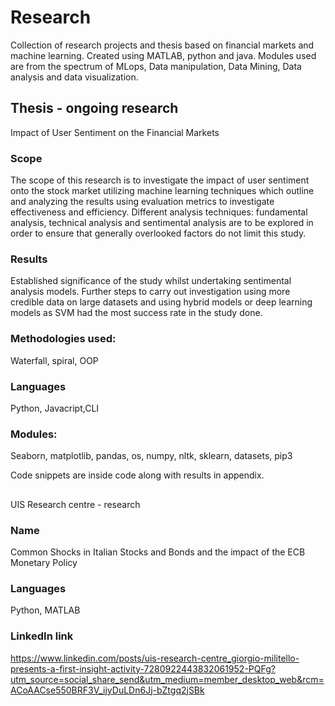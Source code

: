 # Research

Collection of research projects and thesis based on financial markets and machine learning. 
Created using MATLAB, python and java.
Modules used are from the spectrum of MLops, Data manipulation, Data Mining, Data analysis and data visualization.

## Thesis - ongoing research
Impact of User Sentiment on the Financial Markets
<br>
### Scope
The scope of this research is to investigate the impact of user sentiment onto the stock market utilizing machine learning techniques which outline and analyzing the results using evaluation metrics to investigate effectiveness and efficiency. Different analysis techniques: fundamental analysis, technical analysis and sentimental analysis are to be explored in order to ensure that generally overlooked factors do not limit this study.
<br>
### Results
Established significance of the study whilst undertaking sentimental analysis models. Further steps to carry out investigation using more credible data on large datasets and using hybrid models or deep learning models as SVM had the most success rate in the study done.
### Methodologies used:
Waterfall, spiral, OOP
### Languages
Python, Javacript,CLI
### Modules:
Seaborn, matplotlib, pandas, os, numpy, nltk, sklearn, datasets, pip3

Code snippets are inside code along with results in appendix.

##
UIS Research centre - research
<br>
### Name
Common Shocks in Italian Stocks and Bonds and the impact of the ECB Monetary Policy
<br>
### Languages
Python, MATLAB
<br>
### LinkedIn link 
https://www.linkedin.com/posts/uis-research-centre_giorgio-militello-presents-a-first-insight-activity-7280922443832061952-PQFg?utm_source=social_share_send&utm_medium=member_desktop_web&rcm=ACoAACse550BRF3V_ijyDuLDn6Jj-bZtgq2jSBk


